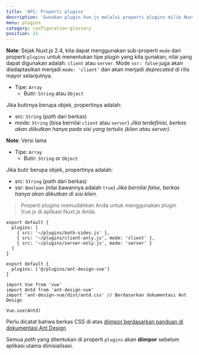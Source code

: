 ```yaml
---
title: 'API: Properti plugins'
description: 'Gunakan plugin Vue.js melalui properti plugins milik Nuxt.js'
menu: plugins
category: configuration-glossary
position: 21
---
```


**Note**: Sejak Nuxt.js 2.4, kita dapat menggunakan sub-properti `mode` dari properti `plugins` untuk menentukan tipe plugin yang kita gunakan, nilai yang dapat digunakan adalah: `client` atau `server`. Mode `ssr: false` juga akan diadaptasikan menjadi `mode: 'client'` dan akan menjadi _deprecated_ di rilis mayor selanjutnya.

- Tipe: `Array`
  - Butir: `String` atau `Object`

Jika butirnya berupa objek, propertinya adalah:

- src: `String` (_path_ dari berkas)
- mode: `String` (bisa bernilai `client` atau `server`) _Jika terdefinisi, berkas akan diikutkan hanya pada sisi yang tertulis (klien atau server)._

**Note**: Versi lama

- Tipe: `Array`
  - Butir: `String` or `Object`

Jika butir berupa objek, propertinya adalah:

- src: `String` (_path_ dari berkas)
- ssr: `Boolean` (nilai bawannya adalah `true`) _Jika bernilai false, berkas hanya akan diikutkan di sisi klien._

> Properti plugins memudahkan Anda untuk menggunakan plugin Vue.js di aplikasi Nuxt.js Anda.

```js{}[nuxt.config.js]
export default {
  plugins: [
    { src: '~/plugins/both-sides.js' },
    { src: '~/plugins/client-only.js', mode: 'client' },
    { src: '~/plugins/server-only.js', mode: 'server' }
  ]
}
```

```js{}[nuxt.config.js]
export default {
  plugins: ['@/plugins/ant-design-vue']
}
```

```js{}[plugins/ant-design-vue.js]
import Vue from 'vue'
import Antd from 'ant-design-vue'
import 'ant-design-vue/dist/antd.css' // Berdasarkan dokumentasi Ant Design

Vue.use(Antd)
```

Perlu dicatat bahwa berkas CSS di atas [diimpor berdasarkan panduan di dokumentasi Ant Design](https://vue.ant.design/docs/vue/getting-started/#3.-Use-antd's-Components)

Semua _path_ yang ditentukan di properti `plugins` akan **diimpor** sebelum aplikasi utama diinisialisasi.

